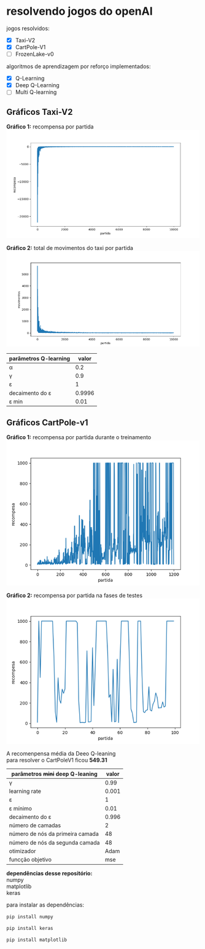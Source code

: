 # resolvendo  jogos do openAI

jogos resolvidos:

- [x] Taxi-V2  
- [x] CartPole-V1
- [ ] FrozenLake-v0

algoritmos de aprendizagem por reforço implementados:
- [x] Q-Learning
- [x] Deep Q-Learning
- [ ] Multi Q-learning

## Gráficos Taxi-V2
__Gráfico 1:__  recompensa por partida
![](Taxi-v2/graphics/reward.png "recompesa pro partida")  


__Gráfico 2:__ total de movimentos do taxi por partida
![](Taxi-v2/graphics/Timesteps.png "passos pro partida")

parâmetros Q-learning    | valor
-------------------------|------
&alpha;                  | 0.2
&gamma;                  | 0.9
&epsilon;                | 1
decaimento do &epsilon;  | 0.9996
&epsilon; min            | 0.01



## Gráficos CartPole-v1
__Gráfico 1:__ recompensa por partida durante o treinamento
![](CartPole-v1/graphics/treinamento.png "treinamento")  

__Gráfico 2:__ recompensa por partida na fases de testes  
![](CartPole-v1/graphics/teste.png "teste")  


A recomenpensa média da Deeo Q-leaning  
para resolver o CartPoleV1 ficou __549.31__


parâmetros ~~mini~~ deep Q-leaning      | valor
-----------------------------------|------
&gamma;                            | 0.99
learning rate                      | 0.001
&epsilon;                          | 1
&epsilon; mínimo                   | 0.01
decaimento do &epsilon;            | 0.996
número de camadas                  | 2
número de nós da primeira camada   | 48
número de nós da segunda camada    | 48
otimizador                         | Adam
funcção objetivo                   | mse

__dependências desse repositório:__  
numpy  
matplotlib  
keras  
  
para instalar as dependências:
```shell
pip install numpy  
```
```shell
pip install keras  
```
```shell
pip install matplotlib
```